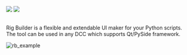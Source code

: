 <div>
<img src="https://img.shields.io/github/v/release/azagoruyko/rigBuilder?logoColor=green&color=green"/>
<a href="https://github.com/azagoruyko/rigBuilder/wiki/Documentation">
  <img src="https://img.shields.io/badge/docs-here-blue?label=docs"/>
</a>
</div>
<br>

Rig Builder is a flexible and extendable UI maker for your Python scripts. The tool can be used in any DCC which supports Qt/PySide framework.

![rb_example](https://github.com/user-attachments/assets/51961be9-ae99-4fae-aa70-1080305c286d)

